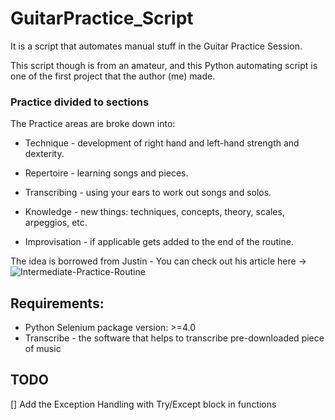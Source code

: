 # GuitarPractice_Script


It is a script that automates manual stuff in the Guitar Practice Session.

This script though is from an amateur, and this Python automating script is one of the first project that the author (me) made.


### Practice divided to sections
The Practice areas are broke down into:
- Technique - development of right hand and left-hand strength and dexterity.

- Repertoire - learning songs and pieces.

- Transcribing - using your ears to work out songs and solos.

- Knowledge - new things: techniques, concepts, theory, scales, arpeggios, etc.

- Improvisation - if applicable gets added to the end of the routine.

The idea is borrowed from Justin - You can check out his article here -> ![Intermediate-Practice-Routine](https://www.justinguitar.com/guitar-lessons/intermediate-practice-routine-pc-502)

## Requirements:

- Python Selenium package version: >=4.0
- Transcribe - the software that helps to transcribe pre-downloaded piece of music

## TODO

[] Add the Exception Handling with Try/Except block in functions
